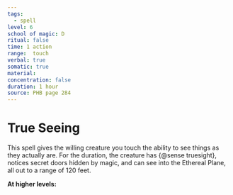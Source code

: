 ```yaml
---
tags:
  - spell
level: 6
school of magic: D
ritual: false
time: 1 action
range:  touch
verbal: true
somatic: true
material: 
concentration: false
duration: 1 hour
source: PHB page 284
---
```

# True Seeing
This spell gives the willing creature you touch the ability to see things as they actually are. For the duration, the creature has {@sense truesight}, notices secret doors hidden by magic, and can see into the Ethereal Plane, all out to a range of 120 feet.

**At higher levels:** 